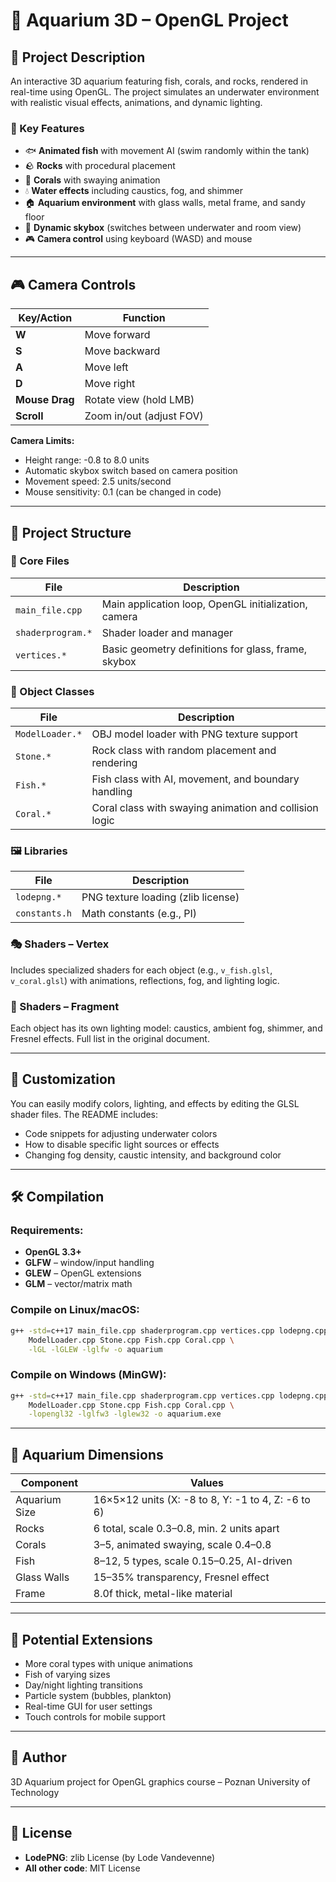 # 🐠 Aquarium 3D – OpenGL Project

## 📖 Project Description

An interactive 3D aquarium featuring fish, corals, and rocks, rendered in real-time using OpenGL. The project simulates an underwater environment with realistic visual effects, animations, and dynamic lighting.

### 🔑 Key Features

- 🐟 **Animated fish** with movement AI (swim randomly within the tank)
- 🪨 **Rocks** with procedural placement
- 🌿 **Corals** with swaying animation
- 💧 **Water effects** including caustics, fog, and shimmer
- 🏠 **Aquarium environment** with glass walls, metal frame, and sandy floor
- 🌅 **Dynamic skybox** (switches between underwater and room view)
- 🎮 **Camera control** using keyboard (WASD) and mouse

---

## 🎮 Camera Controls

| Key/Action     | Function                  |
|----------------|---------------------------|
| **W**          | Move forward              |
| **S**          | Move backward             |
| **A**          | Move left                 |
| **D**          | Move right                |
| **Mouse Drag** | Rotate view (hold LMB)    |
| **Scroll**     | Zoom in/out (adjust FOV)  |

**Camera Limits:**
- Height range: -0.8 to 8.0 units
- Automatic skybox switch based on camera position
- Movement speed: 2.5 units/second
- Mouse sensitivity: 0.1 (can be changed in code)

---

## 📁 Project Structure

### 🔧 Core Files

| File               | Description                                           |
|--------------------|-------------------------------------------------------|
| `main_file.cpp`    | Main application loop, OpenGL initialization, camera |
| `shaderprogram.*`  | Shader loader and manager                            |
| `vertices.*`       | Basic geometry definitions for glass, frame, skybox  |

### 🎨 Object Classes

| File             | Description                                           |
|------------------|-------------------------------------------------------|
| `ModelLoader.*`  | OBJ model loader with PNG texture support             |
| `Stone.*`        | Rock class with random placement and rendering        |
| `Fish.*`         | Fish class with AI, movement, and boundary handling   |
| `Coral.*`        | Coral class with swaying animation and collision logic|

### 🖼️ Libraries

| File             | Description                        |
|------------------|------------------------------------|
| `lodepng.*`      | PNG texture loading (zlib license) |
| `constants.h`    | Math constants (e.g., PI)          |

### 🎭 Shaders – Vertex

Includes specialized shaders for each object (e.g., `v_fish.glsl`, `v_coral.glsl`) with animations, reflections, fog, and lighting logic.

### 🌈 Shaders – Fragment

Each object has its own lighting model: caustics, ambient fog, shimmer, and Fresnel effects. Full list in the original document.

---

## 🧪 Customization

You can easily modify colors, lighting, and effects by editing the GLSL shader files. The README includes:
- Code snippets for adjusting underwater colors
- How to disable specific light sources or effects
- Changing fog density, caustic intensity, and background color

---

## 🛠️ Compilation

### Requirements:
- **OpenGL 3.3+**
- **GLFW** – window/input handling
- **GLEW** – OpenGL extensions
- **GLM** – vector/matrix math

### Compile on Linux/macOS:
```bash
g++ -std=c++17 main_file.cpp shaderprogram.cpp vertices.cpp lodepng.cpp \
    ModelLoader.cpp Stone.cpp Fish.cpp Coral.cpp \
    -lGL -lGLEW -lglfw -o aquarium
```

### Compile on Windows (MinGW):
```bash
g++ -std=c++17 main_file.cpp shaderprogram.cpp vertices.cpp lodepng.cpp \
    ModelLoader.cpp Stone.cpp Fish.cpp Coral.cpp \
    -lopengl32 -lglfw3 -lglew32 -o aquarium.exe
```

---

## 📐 Aquarium Dimensions

| Component       | Values                                  |
|-----------------|------------------------------------------|
| Aquarium Size   | 16×5×12 units (X: -8 to 8, Y: -1 to 4, Z: -6 to 6) |
| Rocks           | 6 total, scale 0.3–0.8, min. 2 units apart |
| Corals          | 3–5, animated swaying, scale 0.4–0.8     |
| Fish            | 8–12, 5 types, scale 0.15–0.25, AI-driven |
| Glass Walls     | 15–35% transparency, Fresnel effect      |
| Frame           | 8.0f thick, metal-like material          |

---

## 🚀 Potential Extensions

- More coral types with unique animations
- Fish of varying sizes
- Day/night lighting transitions
- Particle system (bubbles, plankton)
- Real-time GUI for user settings
- Touch controls for mobile support

---

## 📝 Author

3D Aquarium project for OpenGL graphics course – Poznan University of Technology

---

## 📄 License

- **LodePNG**: zlib License (by Lode Vandevenne)  
- **All other code**: MIT License

